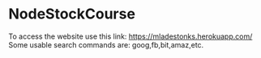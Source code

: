 # NodeStockCourse

To access the website use this link: https://mladestonks.herokuapp.com/
Some usable search commands are: goog,fb,bit,amaz,etc.
